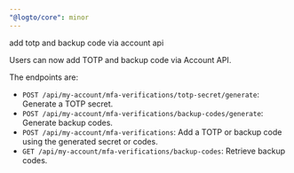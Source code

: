 ```yaml
---
"@logto/core": minor
---
```


add totp and backup code via account api

Users can now add TOTP and backup code via Account API.

The endpoints are:

- `POST /api/my-account/mfa-verifications/totp-secret/generate`: Generate a TOTP secret.
- `POST /api/my-account/mfa-verifications/backup-codes/generate`: Generate backup codes.
- `POST /api/my-account/mfa-verifications`: Add a TOTP or backup code using the generated secret or codes.
- `GET /api/my-account/mfa-verifications/backup-codes`: Retrieve backup codes.
